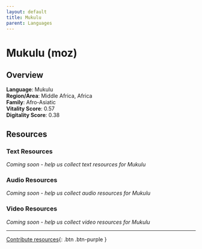 ```yaml
---
layout: default
title: Mukulu
parent: Languages
---
```


# Mukulu (moz)

## Overview

**Language**: Mukulu  
**Region/Area**: Middle Africa, Africa  
**Family**: Afro-Asiatic  
**Vitality Score**: 0.57  
**Digitality Score**: 0.38  

## Resources

### Text Resources
*Coming soon - help us collect text resources for Mukulu*

### Audio Resources
*Coming soon - help us collect audio resources for Mukulu*

### Video Resources
*Coming soon - help us collect video resources for Mukulu*

---

[Contribute resources](https://fairtrain.github.io/){: .btn .btn-purple }
